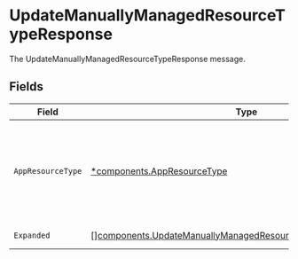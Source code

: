 # UpdateManuallyManagedResourceTypeResponse

The UpdateManuallyManagedResourceTypeResponse message.


## Fields

| Field                                                                                                                                          | Type                                                                                                                                           | Required                                                                                                                                       | Description                                                                                                                                    |
| ---------------------------------------------------------------------------------------------------------------------------------------------- | ---------------------------------------------------------------------------------------------------------------------------------------------- | ---------------------------------------------------------------------------------------------------------------------------------------------- | ---------------------------------------------------------------------------------------------------------------------------------------------- |
| `AppResourceType`                                                                                                                              | [*components.AppResourceType](../../models/components/appresourcetype.md)                                                                      | :heavy_minus_sign:                                                                                                                             | The AppResourceType is referenced by an app entitlement defining its resource types. Commonly things like Group or Role.                       |
| `Expanded`                                                                                                                                     | [][components.UpdateManuallyManagedResourceTypeResponseExpanded](../../models/components/updatemanuallymanagedresourcetyperesponseexpanded.md) | :heavy_minus_sign:                                                                                                                             | The expanded field.                                                                                                                            |